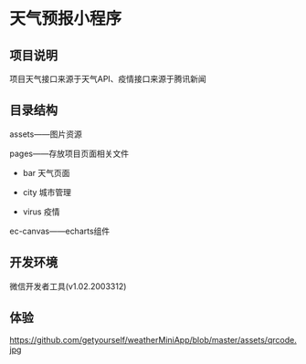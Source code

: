 # 天气预报小程序
项目说明
---
项目天气接口来源于天气API、疫情接口来源于腾讯新闻

目录结构
---
assets——图片资源

pages——存放项目页面相关文件

* bar 天气页面

* city 城市管理

* virus 疫情

ec-canvas——echarts组件

开发环境
---
微信开发者工具(v1.02.2003312)

体验
---
https://github.com/getyourself/weatherMiniApp/blob/master/assets/qrcode.jpg
